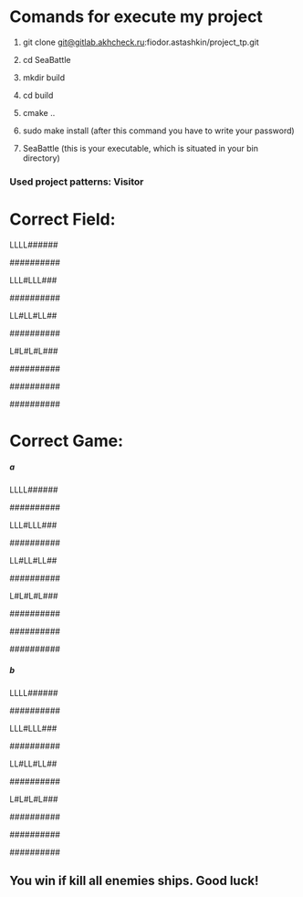 # Comands for execute my project

1) git clone git@gitlab.akhcheck.ru:fiodor.astashkin/project_tp.git

2) cd SeaBattle

3) mkdir build

4) cd build

5) cmake ..

6) sudo make install (after this command you have to write your password)

7) SeaBattle (this is your executable, which is situated in your bin directory)

### Used project patterns: Visitor

# Correct Field:

LLLL######

##########

LLL#LLL###

##########

LL#LL#LL##

##########

L#L#L#L###

##########

##########

##########

# Correct Game:

##### a

LLLL######

##########

LLL#LLL###

##########

LL#LL#LL##

##########

L#L#L#L###

##########

##########

##########

##### b

LLLL######

##########

LLL#LLL###

##########

LL#LL#LL##

##########

L#L#L#L###

##########

##########

##########

## You win if kill all enemies ships. Good luck!
